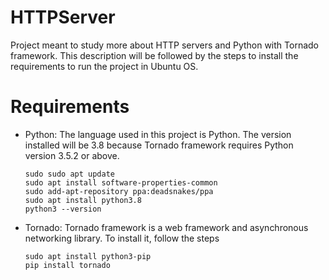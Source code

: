 # HTTPServer
Project meant to study more about HTTP servers and Python with Tornado framework. This description will be followed by the steps to install the requirements to run the project in Ubuntu OS.

# Requirements
- Python: The language used in this project is Python. The version installed will be 3.8 because Tornado framework requires Python version 3.5.2 or above. 

    ```
    sudo sudo apt update
    sudo apt install software-properties-common
    sudo add-apt-repository ppa:deadsnakes/ppa
    sudo apt install python3.8
    python3 --version
    ```

- Tornado: Tornado framework is a web framework and asynchronous networking library. To install it, follow the steps

    ```
    sudo apt install python3-pip
    pip install tornado
    ```

